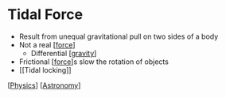 # Tidal Force

- Result from unequal gravitational pull on two sides of a body
- Not a real [[force]]
  - Differential [[gravity]]
- Frictional [[force]]s slow the rotation of objects
- [[Tidal locking]]

[[Physics]] [[Astronomy]]

[//begin]: # "Autogenerated link references for markdown compatibility"
[force]: force "Force"
[gravity]: gravity "Gravity"
[force]: force "Force"
[Physics]: physics "Physics"
[Astronomy]: astronomy "Astronomy"
[//end]: # "Autogenerated link references"